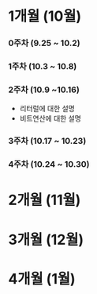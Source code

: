 # 1개월 (10월)

### 0주차 (9.25 ~ 10.2)
### 1주차 (10.3 ~  10.8)
### 2주차 (10.9 ~10.16)

- 리터럴에 대한 설명 
- 비트연산에 대한 설명 





### 3주차 (10.17 ~ 10.23)
### 4주차 (10.24 ~ 10.30)

# 2개월 (11월)


# 3개월 (12월)


# 4개월 (1월)

